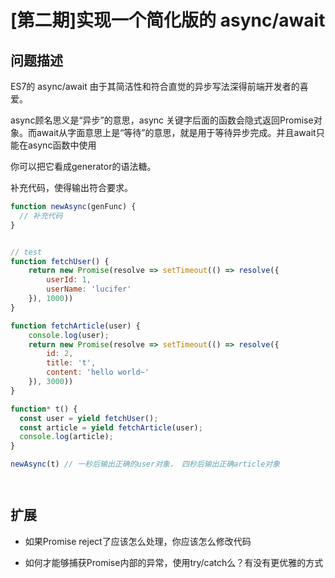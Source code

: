 # [第二期]实现一个简化版的 async/await

## 问题描述
ES7的 async/await 由于其简洁性和符合直觉的异步写法深得前端开发者的喜爱。

async顾名思义是“异步”的意思，async 关键字后面的函数会隐式返回Promise对象。而await从字面意思上是“等待”的意思，就是用于等待异步完成。并且await只能在async函数中使用

你可以把它看成generator的语法糖。


补充代码，使得输出符合要求。

```js
function newAsync(genFunc) {
  // 补充代码
}


// test
function fetchUser() {
    return new Promise(resolve => setTimeout(() => resolve({
        userId: 1,
        userName: 'lucifer'
    }), 1000))
}

function fetchArticle(user) {
    console.log(user);
    return new Promise(resolve => setTimeout(() => resolve({
        id: 2,
        title: 't',
        content: 'hello world~'
    }), 3000))
}

function* t() {
  const user = yield fetchUser();
  const article = yield fetchArticle(user);
  console.log(article);
}

newAsync(t) // 一秒后输出正确的user对象， 四秒后输出正确article对象




```
## 扩展

- 如果Promise reject了应该怎么处理，你应该怎么修改代码

- 如何才能够捕获Promise内部的异常，使用try/catch么？有没有更优雅的方式